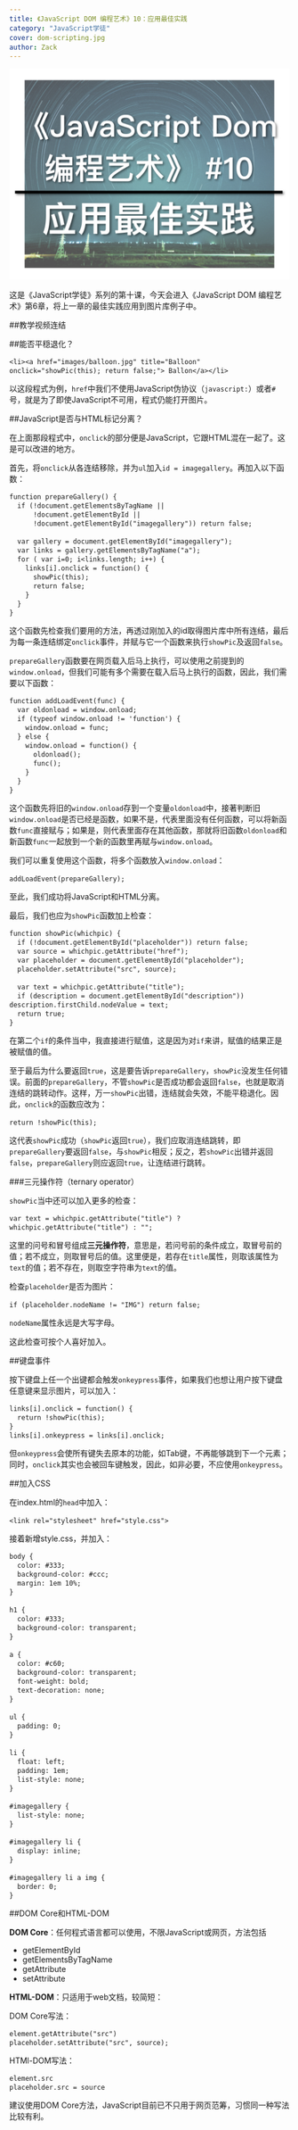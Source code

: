 ```yaml
---
title: 《JavaScript DOM 编程艺术》10：应用最佳实践
category: "JavaScript学徒"
cover: dom-scripting.jpg
author: Zack
---
```


![JavaScript DOM 编程艺术](dom-scripting.jpg)

这是《JavaScript学徒》系列的第十课，今天会进入《JavaScript DOM 编程艺术》第6章，将上一章的最佳实践应用到图片库例子中。

##教学视频连结



##能否平穏退化？

```
<li><a href="images/balloon.jpg" title="Balloon" onclick="showPic(this); return false;"> Ballon</a></li>
```

以这段程式为例，`href`中我们不使用JavaScript伪协议（`javascript:`）或者`#`号，就是为了即使JavaScript不可用，程式仍能打开图片。

##JavaScript是否与HTML标记分离？

在上面那段程式中，`onclick`的部分便是JavaScript，它跟HTML混在一起了。这是可以改进的地方。

首先，将`onclick`从各连结移除，并为`ul`加入`id = imagegallery`。再加入以下函数：

```
function prepareGallery() {
  if (!document.getElementsByTagName || 
      !document.getElementById ||
      !document.getElementById("imagegallery")) return false;

  var gallery = document.getElementById("imagegallery");
  var links = gallery.getElementsByTagName("a");
  for ( var i=0; i<links.length; i++) {
    links[i].onclick = function() {
      showPic(this);
      return false;
    }
  }
}
```

这个函数先检查我们要用的方法，再透过刚加入的id取得图片库中所有连结，最后为每一条连结绑定`onclick`事件，并赋与它一个函数来执行`showPic`及返回`false`。

`prepareGallery`函数要在网页载入后马上执行，可以使用之前提到的`window.onload`，但我们可能有多个需要在载入后马上执行的函数，因此，我们需要以下函数：

```
function addLoadEvent(func) {
  var oldonload = window.onload;
  if (typeof window.onload != 'function') {
    window.onload = func;
  } else {
    window.onload = function() {
      oldonload();
      func();
    }
  }
}
```

这个函数先将旧的`window.onload`存到一个变量`oldonload`中，接著判断旧`window.onload`是否已经是函数，如果不是，代表里面没有任何函数，可以将新函数`func`直接赋与；如果是，则代表里面存在其他函数，那就将旧函数`oldonload`和新函数`func`一起放到一个新的函数里再赋与`window.onload`。

我们可以重复使用这个函数，将多个函数放入`window.onload`：

`addLoadEvent(prepareGallery);`

至此，我们成功将JavaScript和HTML分离。

最后，我们也应为`showPic`函数加上检查：

```
function showPic(whichpic) {
  if (!document.getElementById("placeholder")) return false;
  var source = whichpic.getAttribute("href");
  var placeholder = document.getElementById("placeholder");
  placeholder.setAttribute("src", source);

  var text = whichpic.getAttribute("title");
  if (description = document.getElementById("description")) description.firstChild.nodeValue = text;
  return true;
}
```

在第二个`if`的条件当中，我直接进行赋值，这是因为对`if`来讲，赋值的结果正是被赋值的值。

至于最后为什么要返回`true`，这是要告诉`prepareGallery`，`showPic`没发生任何错误。前面的`prepareGallery`，不管`showPic`是否成功都会返回`false`，也就是取消连结的跳转动作。这样，万一`showPic`出错，连结就会失效，不能平稳退化。因此，`onclick`的函数应改为：

`return !showPic(this);`

这代表`showPic`成功（`showPic`返回`true`），我们应取消连结跳转，即`prepareGallery`要返回`false`，与`showPic`相反；反之，若`showPic`出错并返回`false`，`prepareGallery`则应返回`true`，让连结进行跳转。

###三元操作符（ternary operator）

`showPic`当中还可以加入更多的检查：

```
var text = whichpic.getAttribute("title") ? whichpic.getAttribute("title") : "";
```

这里的问号和冒号组成**三元操作符**，意思是，若问号前的条件成立，取冒号前的值；若不成立，则取冒号后的值。这里便是，若存在`title`属性，则取该属性为`text`的值；若不存在，则取空字符串为`text`的值。

检查`placeholder`是否为图片：

`if (placeholder.nodeName != "IMG") return false;`

`nodeName`属性永远是大写字母。

这此检查可按个人喜好加入。

##键盘事件

按下键盘上任一个出键都会触发`onkeypress`事件，如果我们也想让用户按下键盘任意键来显示图片，可以加入：

```
links[i].onclick = function() {
  return !showPic(this);
}
links[i].onkeypress = links[i].onclick;
```

但`onkeypress`会使所有键失去原本的功能，如Tab键，不再能够跳到下一个元素；同时，`onclick`其实也会被回车键触发，因此，如非必要，不应使用`onkeypress`。

##加入CSS

在index.html的`head`中加入：

`<link rel="stylesheet" href="style.css">`

接着新增style.css，并加入：

```
body {
  color: #333;
  background-color: #ccc;
  margin: 1em 10%;
}

h1 {
  color: #333;
  background-color: transparent;
}

a {
  color: #c60;
  background-color: transparent;
  font-weight: bold;
  text-decoration: none;
}

ul {
  padding: 0;
}

li {
  float: left;
  padding: 1em;
  list-style: none;
}

#imagegallery {
  list-style: none;
}

#imagegallery li {
  display: inline;
}

#imagegallery li a img {
  border: 0;
}
```

##DOM Core和HTML-DOM

**DOM Core**：任何程式语言都可以使用，不限JavaScript或网页，方法包括

* getElementById
* getElementsByTagName
* getAttribute
* setAttribute

**HTML-DOM**：只适用于web文档，较简短：

DOM Core写法：
```
element.getAttribute("src")
placeholder.setAttribute("src", source);
```

HTMl-DOM写法：
```
element.src
placeholder.src = source
```

建议使用DOM Core方法，JavaScript目前已不只用于网页范筹，习惯同一种写法比较有利。